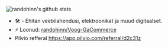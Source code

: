 ![randohinn's github stats](https://github-readme-stats.vercel.app/api?username=randohinn&count_private=true&theme=dark&show_icons=true)
- :hammer_and_wrench: - Ehitan veebilahendusi, elektroonikat ja muud digitaalset.
- ⚡ Loonud: [randohinn/Voog-GaCommerce](https://github.com/randohinn/Voog-GACommerce)
- Pilvio refferal https://app.pilvio.com/referral/d2c31z
